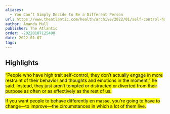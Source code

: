 ```yaml
---
aliases:
  - You Can’t Simply Decide to Be a Different Person
url: https://www.theatlantic.com/health/archive/2022/01/self-control-habit-new-years-resolutions/621200/
author: Amanda Mull
publisher: The Atlantic
order: -20220107125400
date: 2022-01-07
tags:
---
```


## Highlights
<mark>“People who have high trait self-control, they don’t actually engage in more restraint of their behavior and thoughts and emotions in the moment,” he said. Instead, they just aren’t tempted or distracted or diverted from their purpose as often or as effectively as the rest of us.</mark>

<mark>If you want people to behave differently en masse, you’re going to have to change—to improve—the circumstances in which a lot of them live.</mark>

